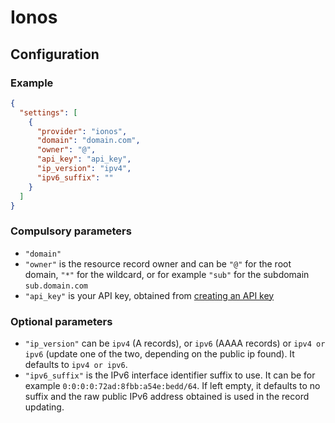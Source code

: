 # Ionos

## Configuration

### Example

```json
{
  "settings": [
    {
      "provider": "ionos",
      "domain": "domain.com",
      "owner": "@",
      "api_key": "api_key",
      "ip_version": "ipv4",
      "ipv6_suffix": ""
    }
  ]
}
```

### Compulsory parameters

- `"domain"`
- `"owner"` is the resource record owner and can be `"@"` for the root domain, `"*"` for the wildcard, or for example `"sub"` for the subdomain `sub.domain.com`
- `"api_key"` is your API key, obtained from [creating an API key](https://www.ionos.com/help/domains/configuring-your-ip-address/set-up-dynamic-dns-with-company-name/#c181598)

### Optional parameters

- `"ip_version"` can be `ipv4` (A records), or `ipv6` (AAAA records) or `ipv4 or ipv6` (update one of the two, depending on the public ip found). It defaults to `ipv4 or ipv6`.
- `"ipv6_suffix"` is the IPv6 interface identifier suffix to use. It can be for example `0:0:0:0:72ad:8fbb:a54e:bedd/64`. If left empty, it defaults to no suffix and the raw public IPv6 address obtained is used in the record updating.
